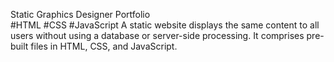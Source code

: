 Static Graphics Designer Portfolio<br>
#HTML #CSS #JavaScript
A static website displays the same content to all users without using a database or server-side processing.<be>
It comprises pre-built files in HTML, CSS, and JavaScript.
